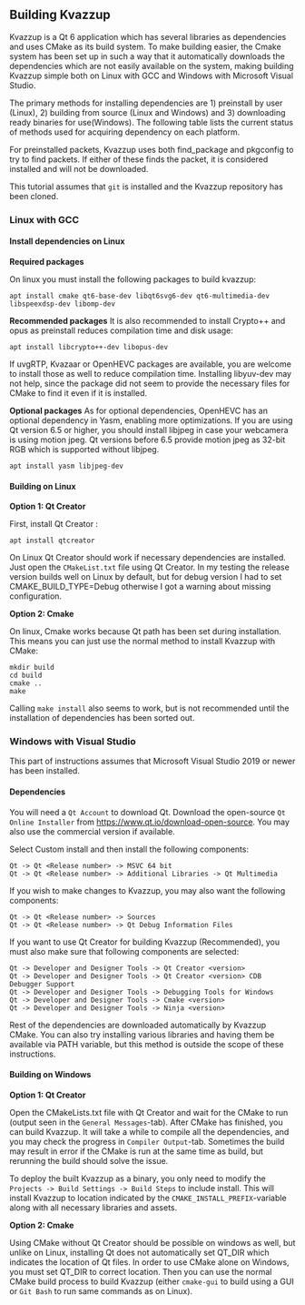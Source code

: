 ## Building Kvazzup

Kvazzup is a Qt 6 application which has several libraries as dependencies and uses CMake as its build system. To make building easier, the Cmake system has been set up in such a way that it automatically downloads the dependencies which are not easily available on the system, making building Kvazzup simple both on Linux with GCC and Windows with Microsoft Visual Studio. 

The primary methods for installing dependencies are 1) preinstall by user (Linux), 2) building from source (Linux and Windows) and 3) downloading ready binaries for use(Windows). The following table lists the current status of methods used for acquiring dependency on each platform.

For preinstalled packets, Kvazzup uses both find_package and pkgconfig to try to find packets. If either of these finds the packet, it is considered installed and will not be downloaded.

This tutorial assumes that `git` is installed and the Kvazzup repository has been cloned. 

### Linux with GCC

#### Install dependencies on Linux

**Required packages**

On linux you must install the following packages to build kvazzup: 

```
apt install cmake qt6-base-dev libqt6svg6-dev qt6-multimedia-dev libspeexdsp-dev libomp-dev
```

**Recommended packages**
It is also recommended to install Crypto++ and opus as preinstall reduces compilation time and disk usage:

```
apt install libcrypto++-dev libopus-dev
```

If uvgRTP, Kvazaar or OpenHEVC packages are available, you are welcome to install those as well to reduce compilation time. Installing libyuv-dev may not help, since the package did not seem to provide the necessary files for CMake to find it even if it is installed.

**Optional packages**
As for optional dependencies, OpenHEVC has an optional dependency in Yasm, enabling more optimizations. If you are using Qt version 6.5 or higher, you should install libjpeg in case your webcamera is using motion jpeg. Qt versions before 6.5 provide motion jpeg as 32-bit RGB which is supported without libjpeg.

```
apt install yasm libjpeg-dev
```

#### Building on Linux

**Option 1: Qt Creator**

First, install Qt Creator :
```
apt install qtcreator
```

On Linux Qt Creator should work if necessary dependencies are installed. Just open the `CMakeList.txt` file using Qt Creator. In my testing the release version builds well on Linux by default, but for debug version I had to set CMAKE_BUILD_TYPE=Debug otherwise I got a warning about missing configuration.

**Option 2: Cmake**

On linux, Cmake works because Qt path has been set during installation. This means you can just use the normal method to install Kvazzup with CMake:

```
mkdir build
cd build
cmake ..
make
```

Calling `make install` also seems to work, but is not recommended until the installation of dependencies has been sorted out.

### Windows with Visual Studio

This part of instructions assumes that Microsoft Visual Studio 2019 or newer has been installed.

#### Dependencies

You will need a `Qt Account` to download Qt. Download the open-source `Qt Online Installer` from https://www.qt.io/download-open-source. You may also use the commercial version if available. 

Select Custom install and then install the following components:
```
Qt -> Qt <Release number> -> MSVC 64 bit
Qt -> Qt <Release number> -> Additional Libraries -> Qt Multimedia
```

If you wish to make changes to Kvazzup, you may also want the following components:
```
Qt -> Qt <Release number> -> Sources
Qt -> Qt <Release number> -> Qt Debug Information Files
```

If you want to use Qt Creator for building Kvazzup (Recommended), you must also make sure that following components are selected:
```
Qt -> Developer and Designer Tools -> Qt Creator <version>
Qt -> Developer and Designer Tools -> Qt Creator <version> CDB Debugger Support
Qt -> Developer and Designer Tools -> Debugging Tools for Windows
Qt -> Developer and Designer Tools -> Cmake <version>
Qt -> Developer and Designer Tools -> Ninja <version>
```

Rest of the dependencies are downloaded automatically by Kvazzup CMake. You can also try installing various libraries and having them be available via PATH variable, but this method is outside the scope of these instructions.

#### Building on Windows

**Option 1: Qt Creator**

Open the CMakeLists.txt file with Qt Creator and wait for the CMake to run (output seen in the `General Messages`-tab). After CMake has finished, you can build Kvazzup. It will take a while to compile all the dependencies, and you may check the progress in `Compiler Output`-tab. Sometimes the build may result in error if the CMake is run at the same time as build, but rerunning the build should solve the issue.

To deploy the built Kvazzup as a binary, you only need to modify the `Projects -> Build Settings -> Build Steps` to include install. This will install Kvazzup to location indicated by the `CMAKE_INSTALL_PREFIX`-variable along with all necessary libraries and assets.

**Option 2: Cmake**

Using CMake without Qt Creator should be possible on windows as well, but unlike on Linux, installing Qt does not automatically set QT_DIR which indicates the location of Qt files. In order to use CMake alone on Windows, you must set QT_DIR to correct location. Then you can use the normal CMake build process to build Kvazzup (either `cmake-gui` to build using a GUI or `Git Bash` to run same commands as on Linux).